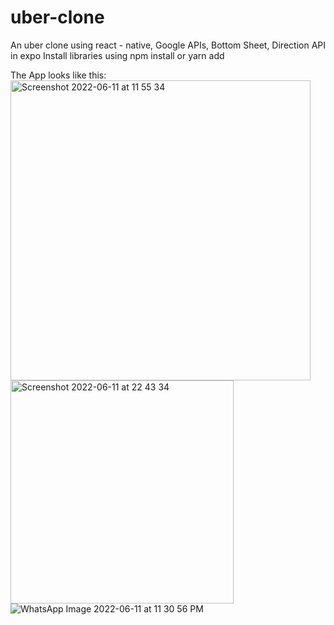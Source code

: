 # uber-clone
An uber clone using react - native, Google APIs, Bottom Sheet, Direction API in expo
Install libraries using npm install or yarn add

The App looks like this:
<img width="480" alt="Screenshot 2022-06-11 at 11 55 34" src="https://user-images.githubusercontent.com/79349712/173199411-05759c64-0cff-4ebe-b162-08b604f91693.png">
<img width="357" alt="Screenshot 2022-06-11 at 22 43 34" src="https://user-images.githubusercontent.com/79349712/173199418-59b14e5d-e348-4eb2-b7fe-40b7de0c40ac.png">
![WhatsApp Image 2022-06-11 at 11 30 56 PM](https://user-images.githubusercontent.com/79349712/173199551-643a7405-6e97-4c17-80b2-bfbbf31627a5.jpeg)

